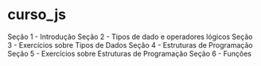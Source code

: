 # curso_js

Seção 1 - Introdução
Seção 2 - Tipos de dado e operadores lógicos
Seção 3 - Exercícios sobre Tipos de Dados
Seção 4 - Estruturas de Programação
Seção 5 - Exercícios sobre Estruturas de Programação
Seção 6 - Funções